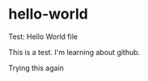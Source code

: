# hello-world
Test: Hello World file

This is a test. I'm learning about github.

Trying this again
